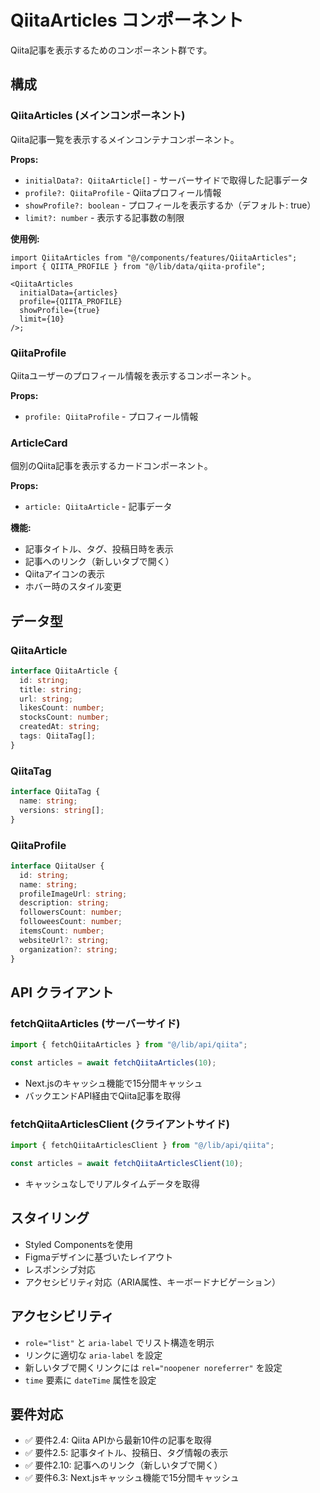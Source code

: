 # QiitaArticles コンポーネント

Qiita記事を表示するためのコンポーネント群です。

## 構成

### QiitaArticles (メインコンポーネント)

Qiita記事一覧を表示するメインコンテナコンポーネント。

**Props:**

- `initialData?: QiitaArticle[]` - サーバーサイドで取得した記事データ
- `profile?: QiitaProfile` - Qiitaプロフィール情報
- `showProfile?: boolean` - プロフィールを表示するか（デフォルト: true）
- `limit?: number` - 表示する記事数の制限

**使用例:**

```tsx
import QiitaArticles from "@/components/features/QiitaArticles";
import { QIITA_PROFILE } from "@/lib/data/qiita-profile";

<QiitaArticles
  initialData={articles}
  profile={QIITA_PROFILE}
  showProfile={true}
  limit={10}
/>;
```

### QiitaProfile

Qiitaユーザーのプロフィール情報を表示するコンポーネント。

**Props:**

- `profile: QiitaProfile` - プロフィール情報

### ArticleCard

個別のQiita記事を表示するカードコンポーネント。

**Props:**

- `article: QiitaArticle` - 記事データ

**機能:**

- 記事タイトル、タグ、投稿日時を表示
- 記事へのリンク（新しいタブで開く）
- Qiitaアイコンの表示
- ホバー時のスタイル変更

## データ型

### QiitaArticle

```typescript
interface QiitaArticle {
  id: string;
  title: string;
  url: string;
  likesCount: number;
  stocksCount: number;
  createdAt: string;
  tags: QiitaTag[];
}
```

### QiitaTag

```typescript
interface QiitaTag {
  name: string;
  versions: string[];
}
```

### QiitaProfile

```typescript
interface QiitaUser {
  id: string;
  name: string;
  profileImageUrl: string;
  description: string;
  followersCount: number;
  followeesCount: number;
  itemsCount: number;
  websiteUrl?: string;
  organization?: string;
}
```

## API クライアント

### fetchQiitaArticles (サーバーサイド)

```typescript
import { fetchQiitaArticles } from "@/lib/api/qiita";

const articles = await fetchQiitaArticles(10);
```

- Next.jsのキャッシュ機能で15分間キャッシュ
- バックエンドAPI経由でQiita記事を取得

### fetchQiitaArticlesClient (クライアントサイド)

```typescript
import { fetchQiitaArticlesClient } from "@/lib/api/qiita";

const articles = await fetchQiitaArticlesClient(10);
```

- キャッシュなしでリアルタイムデータを取得

## スタイリング

- Styled Componentsを使用
- Figmaデザインに基づいたレイアウト
- レスポンシブ対応
- アクセシビリティ対応（ARIA属性、キーボードナビゲーション）

## アクセシビリティ

- `role="list"` と `aria-label` でリスト構造を明示
- リンクに適切な `aria-label` を設定
- 新しいタブで開くリンクには `rel="noopener noreferrer"` を設定
- `time` 要素に `dateTime` 属性を設定

## 要件対応

- ✅ 要件2.4: Qiita APIから最新10件の記事を取得
- ✅ 要件2.5: 記事タイトル、投稿日、タグ情報の表示
- ✅ 要件2.10: 記事へのリンク（新しいタブで開く）
- ✅ 要件6.3: Next.jsキャッシュ機能で15分間キャッシュ
